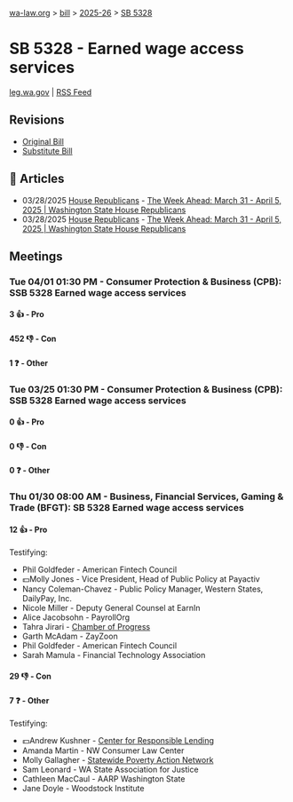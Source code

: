 [wa-law.org](/) > [bill](/bill/) > [2025-26](/bill/2025-26/) > [SB 5328](/bill/2025-26/sb/5328/)

# SB 5328 - Earned wage access services
[leg.wa.gov](https://app.leg.wa.gov/billsummary?BillNumber=5328&Year=2025&Initiative=false) | [RSS Feed](./rss.xml)

## Revisions
* [Original Bill](1/)
* [Substitute Bill](S/)

## 📰 Articles
* 03/28/2025 [House Republicans](/org/house_republicans/) - [The Week Ahead: March 31 - April 5, 2025 | Washington State House Republicans](http://houserepublicans.wa.gov/week/the-week-ahead-march-31-april-5-2025/#:~:text=SB%205328)
* 03/28/2025 [House Republicans](/org/house_republicans/) - [The Week Ahead: March 31 - April 5, 2025 | Washington State House Republicans](https://houserepublicans.wa.gov/week/the-week-ahead-march-31-april-5-2025/#:~:text=SB%205328)

## Meetings
### Tue 04/01 01:30 PM - Consumer Protection & Business (CPB): SSB 5328 Earned wage access services
#### 3 👍 - Pro

#### 452 👎 - Con

#### 1 ❓ - Other

### Tue 03/25 01:30 PM - Consumer Protection & Business (CPB): SSB 5328 Earned wage access services
#### 0 👍 - Pro

#### 0 👎 - Con

#### 0 ❓ - Other

### Thu 01/30 08:00 AM - Business, Financial Services, Gaming & Trade (BFGT): SB 5328 Earned wage access services
#### 12 👍 - Pro
Testifying:
* Phil Goldfeder - American Fintech Council
* 💵Molly Jones - Vice President, Head of Public Policy at Payactiv
* Nancy Coleman-Chavez - Public Policy Manager, Western States, DailyPay, Inc.
* Nicole Miller - Deputy General Counsel at EarnIn
* Alice Jacobsohn - PayrollOrg
* Tahra Jirari - [Chamber of Progress](/org/chamber_of_progress/)
* Garth McAdam - ZayZoon
* Phil Goldfeder - American Fintech Council
* Sarah Mamula - Financial Technology Association

#### 29 👎 - Con

#### 7 ❓ - Other
Testifying:
* 💵Andrew Kushner - [Center for Responsible Lending](/org/center_for_responsible_lending/)
* Amanda Martin - NW Consumer Law Center
* Molly Gallagher - [Statewide Poverty Action Network](/org/statewide_poverty_action_network/)
* Sam Leonard - WA State Association for Justice
* Cathleen MacCaul - AARP Washington State
* Jane Doyle - Woodstock Institute
